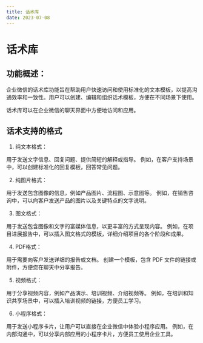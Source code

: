 ```yaml
---
title: 话术库
date: 2023-07-08
---
```



# 话术库

## 功能概述：

企业微信的话术库功能旨在帮助用户快速访问和使用标准化的文本模板，以提高沟通效率和一致性。用户可以创建、编辑和组织话术模板，方便在不同场景下使用。

话术库可以在企业微信的聊天界面中方便地访问和应用。




## 话术支持的格式

1. 纯文本格式：

用于发送文字信息、回复问题、提供简短的解释或指导。
例如，在客户支持场景中，可以创建标准化的回复模板，回答常见问题。

2. 纯图片格式：

用于发送包含图像的信息，例如产品图片、流程图、示意图等。
例如，在销售咨询中，可以向客户发送产品的图片以及关键特点的文字说明。

3. 图文格式：

用于发送包含图像和文字的富媒体信息，以更丰富的方式呈现内容。
例如，在项目进展报告中，可以插入图文格式的模板，详细介绍项目的各个阶段和成果。

4. PDF格式：

用于需要向客户发送详细的报告或文档。
创建一个模板，包含 PDF 文件的链接或附件，方便您在聊天中分享报告。

5. 视频格式：

用于分享视频内容，例如产品演示、培训视频、介绍视频等。
例如，在培训和知识共享场景中，可以插入培训视频的链接，方便员工学习。

6. 小程序格式：

用于发送小程序卡片，让用户可以直接在企业微信中体验小程序应用。
例如，在内部沟通中，可以分享内部应用的小程序卡片，方便员工使用企业工具。
